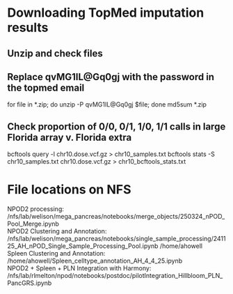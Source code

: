 # Downloading TopMed imputation results
## Unzip and check files
## Replace qvMG1IL@Gq0gj with the password in the topmed email
for file in *.zip; do unzip -P qvMG1IL@Gq0gj $file; done
md5sum *.zip

## Check proportion of 0/0, 0/1, 1/0, 1/1 calls in large Florida array v. Florida extra
bcftools query -l chr10.dose.vcf.gz > chr10_samples.txt
bcftools stats -S chr10_samples.txt chr10.dose.vcf.gz > chr10_bcftools_stats.txt

# File locations on NFS
NPOD2 processing: /nfs/lab/welison/mega_pancreas/notebooks/merge_objects/250324_nPOD_Pool_Merge.ipynb <br /> 
NPOD2 Clustering and Annotation: /nfs/lab/welison/mega_pancreas/notebooks/single_sample_processing/241125_AH_nPOD_Single_Sample_Processing_Pool.ipynb
/home/ahowell <br /> 
Spleen Clustering and Annotation: /home/ahowell/Spleen_celltype_annotation_AH_4_4_25.ipynb <br /> 
NPOD2 + Spleen + PLN Integration with Harmony: /nfs/lab/rlmelton/npod/notebooks/postdoc/pilotIntegration_Hillbloom_PLN_PancGRS.ipynb <br />

